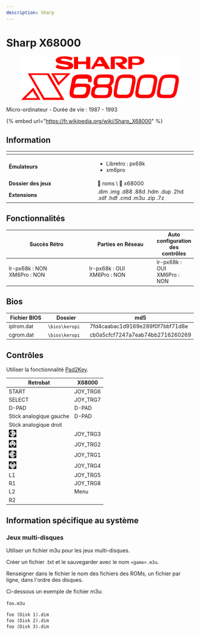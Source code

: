 ```yaml
---
description: Sharp
---
```


# Sharp X68000

<div align="left">

<figure><img src="https://raw.githubusercontent.com/fabricecaruso/es-theme-carbon/52ff37c9e265587d006945a2ba695b5a962b3a3d/art/logos/x68000.svg" alt=""><figcaption></figcaption></figure>

</div>

Micro-ordinateur - Durée de vie : 1987 - 1993

{% embed url="https://fr.wikipedia.org/wiki/Sharp_X68000" %}

## Information

<table data-header-hidden><thead><tr><th width="224"></th><th></th></tr></thead><tbody><tr><td><strong>Émulateurs</strong></td><td><ul><li>Libretro : px68k</li><li>xm6pro</li></ul></td></tr><tr><td><strong>Dossier des jeux</strong></td><td><span data-gb-custom-inline data-tag="emoji" data-code="1f4c2">📂</span> roms \ <span data-gb-custom-inline data-tag="emoji" data-code="1f4c2">📂</span> x68000</td></tr><tr><td><strong>Extensions</strong></td><td>.dim .img .d88 .88d .hdm .dup .2hd .xdf .hdf .cmd .m3u .zip .7z</td></tr></tbody></table>

## Fonctionnalités

<table><thead><tr><th width="245">Succès Rétro</th><th width="200">Parties en Réseau</th><th>Auto configuration des contrôles</th></tr></thead><tbody><tr><td>lr-px68k : NON<br>XM6Pro : NON</td><td>lr-px68k : OUI<br>XM6Pro : NON</td><td>lr-px68k : OUI<br>XM6Pro : NON</td></tr></tbody></table>

## Bios

<table><thead><tr><th width="224">Fichier BIOS</th><th width="169">Dossier</th><th>md5</th></tr></thead><tbody><tr><td>iplrom.dat</td><td><code>\bios\keropi</code></td><td>7fd4caabac1d9169e289f0f7bbf71d8e</td></tr><tr><td>cgrom.dat</td><td><code>\bios\keropi</code></td><td>cb0a5cfcf7247a7eab74bb2716260269</td></tr></tbody></table>

## Contrôles

Utiliser la fonctionnalité [Pad2Key](../../../../controleurs/pad2key.md).

| Retrobat                                          | X68000    |
| ------------------------------------------------- | --------- |
| START                                             | JOY\_TRG6 |
| SELECT                                            | JOY\_TRG7 |
| D-PAD                                             | D-PAD     |
| Stick analogique gauche                           | D-PAD     |
| Stick analogique droit                            |           |
| ![](<../../../../.gitbook/assets/image (33).png>) | JOY\_TRG3 |
| ![](<../../../../.gitbook/assets/image (20).png>) | JOY\_TRG2 |
| ![](<../../../../.gitbook/assets/image (7).png>)  | JOY\_TRG1 |
| ![](<../../../../.gitbook/assets/image (35).png>) | JOY\_TRG4 |
| L1                                                | JOY\_TRG5 |
| R1                                                | JOY\_TRG8 |
| L2                                                | Menu      |
| R2                                                |           |

## Information spécifique au système

### Jeux multi-disques

Utiliser un fichier m3u pour les jeux multi-disques.

Créer un fichier .txt et le sauvegarder avec le nom `<game>.m3u`.&#x20;

Renseigner dans le fichier le nom des fichiers des ROMs, un fichier par ligne, dans l'ordre des disques.&#x20;

Ci-dessous un exemple de fichier m3u:

`foo.m3u`

```
foo (Disk 1).dim
foo (Disk 2).dim
foo (Disk 3).dim
```
